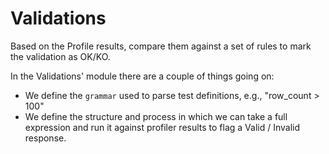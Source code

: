 # Validations

Based on the Profile results, compare them against a set of rules to mark the validation as OK/KO.

In the Validations' module there are a couple of things going on:
- We define the `grammar` used to parse test definitions, e.g., "row_count > 100"
- We define the structure and process in which we can take a full expression
    and run it against profiler results to flag a Valid / Invalid response.
